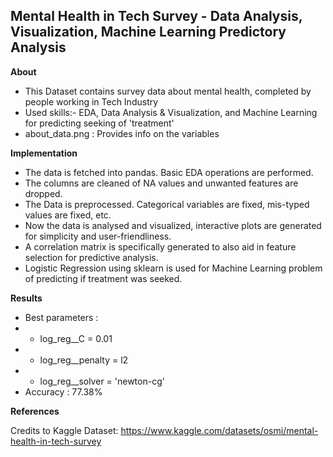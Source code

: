 ## Mental Health in Tech Survey - Data Analysis, Visualization, Machine Learning Predictory Analysis

**About**
- This Dataset contains survey data about mental health, completed by people working in Tech Industry
- Used skills:- EDA, Data Analysis & Visualization, and Machine Learning for predicting seeking of 'treatment'
- about_data.png : Provides info on the variables

**Implementation**
- The data is fetched into pandas. Basic EDA operations are performed.
- The columns are cleaned of NA values and unwanted features are dropped.
- The Data is preprocessed. Categorical variables are fixed, mis-typed values are fixed, etc.
- Now the data is analysed and visualized, interactive plots are generated for simplicity
and user-friendliness.
- A correlation matrix is specifically generated to also aid in feature selection for predictive
analysis.
- Logistic Regression using sklearn is used for Machine Learning problem of predicting if
treatment was seeked.

**Results**
- Best parameters : 
- - log_reg__C = 0.01
- -	log_reg__penalty = l2
- -	log_reg__solver = 'newton-cg'
- Accuracy : 77.38%

**References**
 
Credits to Kaggle Dataset:
https://www.kaggle.com/datasets/osmi/mental-health-in-tech-survey

 